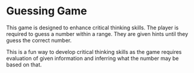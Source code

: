 # Guessing Game

This game is designed to enhance critical thinking skills. The player is required to guess a number within a range. They are given hints until they guess the correct number. 

This is a fun way to develop critical thinking skills as the game requires evaluation of given information and inferring what the number may be based on that.
